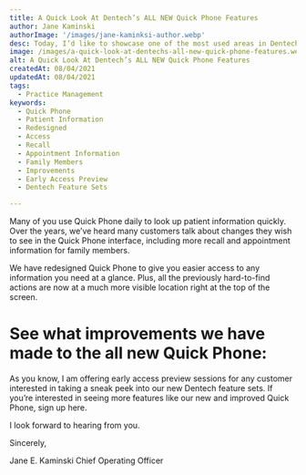 ```yaml
---
title: A Quick Look At Dentech’s ALL NEW Quick Phone Features
author: Jane Kaminski
authorImage: '/images/jane-kaminksi-author.webp'
desc: Today, I’d like to showcase one of the most used areas in Dentech - Quick Phone and all the new enhancements and layout we have included in the new Dentech.
image: /images/a-quick-look-at-dentechs-all-new-quick-phone-features.webp
alt: A Quick Look At Dentech’s ALL NEW Quick Phone Features
createdAt: 08/04/2021
updatedAt: 08/04/2021
tags:
  - Practice Management
keywords:
  - Quick Phone
  - Patient Information
  - Redesigned
  - Access
  - Recall
  - Appointment Information
  - Family Members
  - Improvements
  - Early Access Preview
  - Dentech Feature Sets

---
```


Many of you use Quick Phone daily to look up patient information quickly. Over the years, we’ve heard many customers talk about changes they wish to see in the Quick Phone interface, including more recall and appointment information for family members.

We have redesigned Quick Phone to give you easier access to any information you need at a glance. Plus, all the previously hard-to-find actions are now at a much more visible location right at the top of the screen.

# See what improvements we have made to the all new Quick Phone:

As you know, I am offering early access preview sessions for any customer interested in taking a sneak peek into our new Dentech feature sets. If you’re interested in seeing more features like our new and improved Quick Phone, sign up here. 

I look forward to hearing from you.

Sincerely,

Jane E. Kaminski
Chief Operating Officer
